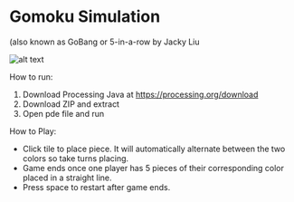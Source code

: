 # Gomoku Simulation
(also known as GoBang or 5-in-a-row
by Jacky Liu

![alt text](https://i.imgur.com/LrecoCt.png)

How to run: 
1. Download Processing Java at https://processing.org/download
2. Download ZIP and extract
3. Open pde file and run

How to Play:
- Click tile to place piece. It will automatically alternate between the two colors so take turns placing. 
- Game ends once one player has 5 pieces of their corresponding color placed in a straight line.
- Press space to restart after game ends. 
